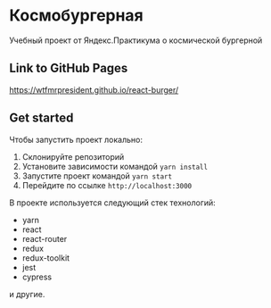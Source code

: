 # Космобургерная
Учебный проект от Яндекс.Практикума о космической бургерной

## Link to GitHub Pages
https://wtfmrpresident.github.io/react-burger/

## Get started
Чтобы запустить проект локально:
1. Склонируйте репозиторий
2. Установите зависимости командой `yarn install`
3. Запустите проект командой `yarn start`
4. Перейдите по ссылке `http://localhost:3000`

В проекте используется следующий стек технологий:
* yarn
* react
* react-router
* redux
* redux-toolkit
* jest
* cypress

и другие.
